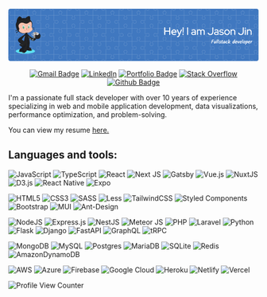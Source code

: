 ![Header](./github-header-image.png)

<div align="center">

[![Gmail Badge](https://img.shields.io/badge/-Gmail-c14438?style=flat&logo=Gmail&logoColor=white&link=mailto:jasonjin220@gmail.com)](mailto:jasonjin220@gmail.com)
[![LinkedIn](https://img.shields.io/badge/LinkedIn-%230077B5.svg?logo=linkedin&logoColor=white)](https://linkedin.com/in/jasonjin220)
[![Portfolio Badge](https://img.shields.io/badge/🌐_%20_Portfolio-%23663399)](https://jasonjin.netlify.app)
[![Stack Overflow](https://img.shields.io/badge/-Stackoverflow-FE7A16?logo=stack-overflow&logoColor=white)](https://stackoverflow.com/users/10649618)
[![Github Badge](https://img.shields.io/badge/-Github-grey?style=flat&logo=github&logoColor=white&link=https://github.com/jasonjin220/)](https://www.github.com/jasonjin220/)

</div>

<p>I'm a passionate full stack developer with over 10 years of experience specializing in web and mobile application development, data visualizations, performance optimization, and problem-solving.</p>
You can view my resume <a href='https://jasonjin.netlify.app/resume.pdf ' target=_blank><u>here</u>.</a>

<br />

## Languages and tools:

![JavaScript](https://img.shields.io/badge/JavaScript-%23323330.svg?style=flat&logo=javascript&logoColor=%23F7DF1E)
![TypeScript](https://img.shields.io/badge/TypeScript-%23007ACC.svg?style=flat&logo=typescript&logoColor=white)
![React](https://img.shields.io/badge/React-%2320232a.svg?style=flat&logo=react&logoColor=%2361DAFB)
![Next JS](https://img.shields.io/badge/Next-black?style=flat&logo=next.js&logoColor=white)
![Gatsby](https://img.shields.io/badge/Gatsby-%23663399.svg?style=flat&logo=gatsby&logoColor=white)
![Vue.js](https://img.shields.io/badge/Vuejs-%2335495e.svg?style=flat&logo=vuedotjs&logoColor=%234FC08D)
![NuxtJS](https://img.shields.io/badge/Nuxt-black?style=flat&logo=nuxt.js&logoColor=white)
![D3.js](https://img.shields.io/badge/D3.js-white?style=flat&logo=d3.js&logoColor=%23FF9900)
![React Native](https://img.shields.io/badge/React_Native-%2320232a.svg?style=flat&logo=react&logoColor=%2361DAFB)
![Expo](https://img.shields.io/badge/Expo-1C1E24?style=flat&logo=expo&logoColor=#D04A37)

![HTML5](https://img.shields.io/badge/Html5-%23E34F26.svg?style=flat&logo=html5&logoColor=white)
![CSS3](https://img.shields.io/badge/CSS3-%231572B6.svg?style=flat&logo=css3&logoColor=white)
![SASS](https://img.shields.io/badge/SASS-hotpink.svg?style=flat&logo=SASS&logoColor=white)
![Less](https://img.shields.io/badge/Less-2B4C80?style=flat&logo=less&logoColor=white)
![TailwindCSS](https://img.shields.io/badge/TailwindCSS-%2338B2AC.svg?style=flat&logo=tailwind-css&logoColor=white)
![Styled Components](https://img.shields.io/badge/Styled--components-DB7093?style=flat&logo=styled-components&logoColor=white)
![Bootstrap](https://img.shields.io/badge/Bootstrap-%23563D7C.svg?style=flat&logo=bootstrap&logoColor=white)
![MUI](https://img.shields.io/badge/MUI-%230081CB.svg?style=flat&logo=materialdesign&logoColor=white)
![Ant-Design](https://img.shields.io/badge/-AntDesign-%230170FE?style=flat&logo=ant-design&logoColor=white)

![NodeJS](https://img.shields.io/badge/Node.js-6DA55F?style=flat&logo=node.js&logoColor=white)
![Express.js](https://img.shields.io/badge/Express.js-%23404d59.svg?style=flat&logo=express&logoColor=%2361DAFB)
![NestJS](https://img.shields.io/badge/NestJS-%23E0234E.svg?style=flat&logo=nestjs&logoColor=white)
![Meteor JS](https://img.shields.io/badge/Meteor.js-%23d74c4c.svg?style=flat&logo=meteor&logoColor=white)
![PHP](https://img.shields.io/badge/PHP-%23777BB4.svg?style=flat&logo=php&logoColor=white)
![Laravel](https://img.shields.io/badge/Laravel-%23FF2D20.svg?style=flat&logo=laravel&logoColor=white)
![Python](https://img.shields.io/badge/Python-3670A0?style=flat&logo=python&logoColor=ffdd54)
![Flask](https://img.shields.io/badge/Flask-%23000.svg?style=flat&logo=flask&logoColor=white)
![Django](https://img.shields.io/badge/Django-%23092E20.svg?style=flat&logo=django&logoColor=white)
![FastAPI](https://img.shields.io/badge/FastAPI-005571?style=flat&logo=fastapi)
![GraphQL](https://img.shields.io/badge/-GraphQL-E10098?style=flat&logo=graphql&logoColor=white)
![tRPC](https://img.shields.io/badge/-tRPC-398ccb?style=flat&logo=trpc&logoColor=white)

![MongoDB](https://img.shields.io/badge/MongoDB-%234ea94b.svg?style=flat&logo=mongodb&logoColor=white)
![MySQL](https://img.shields.io/badge/MySQL-%2300f.svg?style=flat&logo=mysql&logoColor=white)
![Postgres](https://img.shields.io/badge/Postgres-%23316192.svg?style=flat&logo=postgresql&logoColor=white)
![MariaDB](https://img.shields.io/badge/MariaDB-003545?style=flat&logo=mariadb&logoColor=white)
![SQLite](https://img.shields.io/badge/SQLite-%2307405e.svg?style=flat&logo=sqlite&logoColor=white)
![Redis](https://img.shields.io/badge/Redis-%23DD0031.svg?style=flat&logo=redis&logoColor=white)
![AmazonDynamoDB](https://img.shields.io/badge/Amazon%20DynamoDB-4053D6?style=flat&logo=Amazon%20DynamoDB&logoColor=white)

![AWS](https://img.shields.io/badge/AWS-%23FF9900.svg?style=flat&logo=amazon-aws&logoColor=white)
![Azure](https://img.shields.io/badge/Azure-%230072C6.svg?style=flat&logo=azure-devops&logoColor=white)
![Firebase](https://img.shields.io/badge/Firebase-%23039BE5.svg?style=flat&logo=firebase)
![Google Cloud](https://img.shields.io/badge/Google%20Cloud-%234285F4.svg?style=flat&logo=google-cloud&logoColor=white)
![Heroku](https://img.shields.io/badge/Heroku-%23430098.svg?style=flat&logo=heroku&logoColor=white)
![Netlify](https://img.shields.io/badge/Netlify-%23000000.svg?style=flat&logo=netlify&logoColor=#00C7B7)
![Vercel](https://img.shields.io/badge/Vercel-%23000000.svg?style=flat&logo=vercel&logoColor=white)

![Profile View Counter](https://komarev.com/ghpvc/?username=jasonjin220)
